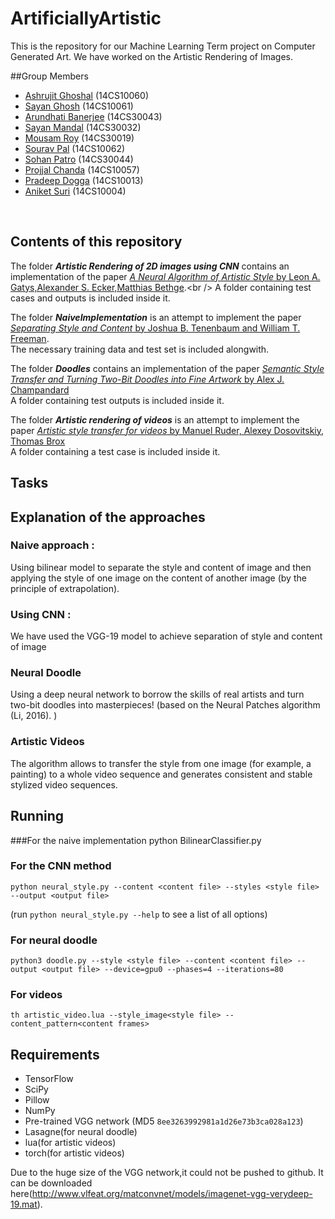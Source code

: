# ArtificiallyArtistic
This is the repository for our Machine Learning Term project on Computer Generated Art. We have worked on the Artistic Rendering of Images. 

##Group Members

* [Ashrujit Ghoshal](https://github.com/ashru)    (14CS10060) <br />
* [Sayan Ghosh](https://github.com/sgdgp)         (14CS10061) <br />
* [Arundhati Banerjee](https://github.com/b18arundhati)  (14CS30043) <br />
* [Sayan Mandal](https://github.com/sayanmandal)        (14CS30032) <br />
* [Mousam Roy](https://github.com/mousam05)          (14CS30019) <br />
* [Sourav Pal](https://github.com/sourav-roni)          (14CS10062) <br />
* [Sohan Patro](https://github.com/Sohanpatro)         (14CS30044) <br />
* [Projjal Chanda](https://github.com/projjal)      (14CS10057) <br />
* [Pradeep Dogga]()       (14CS10013) <br />
* [Aniket Suri](https://github.com/aniketsuri)         (14CS10004) <br />

<br />

## Contents of this repository
The folder **_Artistic Rendering of 2D images using CNN_**  contains an implementation of the paper [*_A Neural Algorithm of Artistic Style_* by Leon A. Gatys,Alexander S. Ecker,Matthias Bethge](https://arxiv.org/pdf/1508.06576v2.pdf?).<br />
A folder containing test cases and outputs is included inside it. <br />

The folder **_NaiveImplementation_** is an attempt to implement the paper [*_Separating Style and Content_* by Joshua B. Tenenbaum and William T. Freeman](http://web.mit.edu/cocosci/Papers/NC120601.pdf). <br />
The necessary training data and test set is included alongwith. <br />

The folder **_Doodles_**  contains an implementation of the paper [*_Semantic Style Transfer and Turning Two-Bit Doodles into Fine Artwork_* by Alex J. Champandard](https://arxiv.org/pdf/1603.01768v1.pdf) <br />
A folder containing test outputs is included inside it. <br />

The folder **_Artistic rendering of videos_** is an attempt to implement the paper [*_Artistic style transfer for videos_* by Manuel Ruder, Alexey Dosovitskiy, Thomas Brox](https://arxiv.org/pdf/1604.08610v2.pdf) <br />
A folder containing a test case  is included inside it. <br />






## Tasks

## Explanation of the approaches
### Naive approach :
Using bilinear model to separate the style and content of image and then applying the style of one image on the content of another image (by the principle of extrapolation).
### Using CNN :
We have used the VGG-19 model to achieve separation of style and content of image
### Neural Doodle
Using a deep neural network to borrow the skills of real artists and turn  two-bit doodles into masterpieces! (based on the Neural Patches algorithm (Li, 2016). )

### Artistic Videos
The algorithm allows to transfer the style from one image (for example, a painting) to a whole video sequence and generates consistent and stable stylized video sequences.

## Running 
###For the naive implementation
python BilinearClassifier.py
### For the CNN method
`python neural_style.py --content <content file> --styles <style file> --output <output file>`

(run `python neural_style.py --help` to see a list of all options)

### For neural doodle
`python3 doodle.py --style <style file> --content <content file> --output <output file> --device=gpu0 --phases=4 --iterations=80`

### For videos
`th artistic_video.lua --style_image<style file> --content_pattern<content frames>`





## Requirements

* TensorFlow
* SciPy
* Pillow
* NumPy
* Pre-trained VGG network (MD5 `8ee3263992981a1d26e73b3ca028a123`)
* Lasagne(for neural doodle)
* lua(for artistic videos)
* torch(for artistic videos)

Due to the huge size of the VGG network,it could not be pushed to github. It can be downloaded here(http://www.vlfeat.org/matconvnet/models/imagenet-vgg-verydeep-19.mat).


